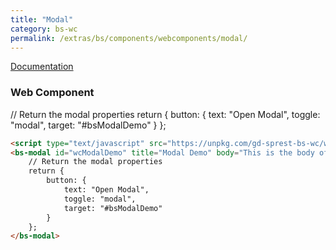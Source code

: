 ```yaml
---
title: "Modal"
category: bs-wc
permalink: /extras/bs/components/webcomponents/modal/
---
```

[Documentation](https://getbootstrap.com/docs/4.4/components/modal)

### Web Component

<script type="text/javascript" src="https://unpkg.com/gd-sprest-bs-wc/dist/gd-sprest-bs.js"></script>
<bs-modal id="wcModalDemo" title="Modal Demo" body="This is the body of the modal.">
    // Return the modal properties
    return {
        button: {
            text: "Open Modal",
            toggle: "modal",
            target: "#bsModalDemo"
        }
    };
</bs-modal>

```html
<script type="text/javascript" src="https://unpkg.com/gd-sprest-bs-wc/wc/dist/gd-sprest-bs.js"></script>
<bs-modal id="wcModalDemo" title="Modal Demo" body="This is the body of the modal.">
    // Return the modal properties
    return {
        button: {
            text: "Open Modal",
            toggle: "modal",
            target: "#bsModalDemo"
        }
    };
</bs-modal>
```